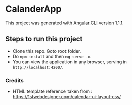 # CalanderApp

This project was generated with [Angular CLI](https://github.com/angular/angular-cli) version 1.1.1.

## Steps to run this project

* Clone this repo. Goto root folder.
* Do `npm install` and then `ng serve -o`.
* You can view the application in any browser, serving in `http://localhost:4200/`.

### Credits

* HTML template reference taken from : https://1stwebdesigner.com/calendar-ui-layout-css/
